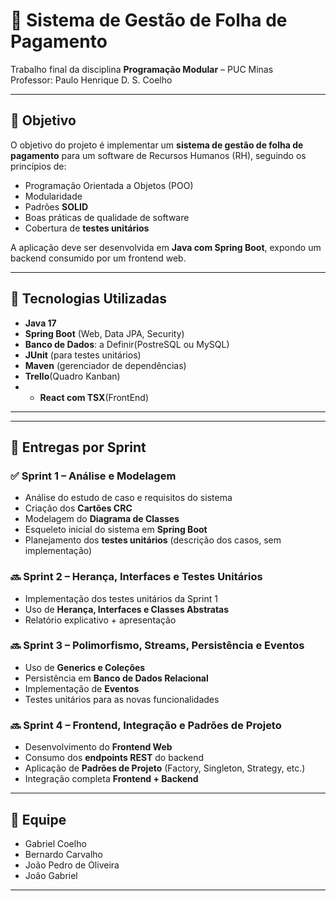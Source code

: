 # 📌 Sistema de Gestão de Folha de Pagamento

Trabalho final da disciplina **Programação Modular** – PUC Minas  
Professor: Paulo Henrique D. S. Coelho  

---

## 🎯 Objetivo
O objetivo do projeto é implementar um **sistema de gestão de folha de pagamento** para um software de Recursos Humanos (RH), seguindo os princípios de:
- Programação Orientada a Objetos (POO)  
- Modularidade  
- Padrões **SOLID**  
- Boas práticas de qualidade de software  
- Cobertura de **testes unitários**  

A aplicação deve ser desenvolvida em **Java com Spring Boot**, expondo um backend consumido por um frontend web.

---

## 🚀 Tecnologias Utilizadas
- **Java 17**  
- **Spring Boot** (Web, Data JPA, Security)  
- **Banco de Dados**: a Definir(PostreSQL ou MySQL)
- **JUnit** (para testes unitários)  
- **Maven** (gerenciador de dependências)
- **Trello**(Quadro Kanban)
- - **React com TSX**(FrontEnd)

---


---

## 📅 Entregas por Sprint

### ✅ Sprint 1 – Análise e Modelagem
- Análise do estudo de caso e requisitos do sistema  
- Criação dos **Cartões CRC**  
- Modelagem do **Diagrama de Classes**  
- Esqueleto inicial do sistema em **Spring Boot**  
- Planejamento dos **testes unitários** (descrição dos casos, sem implementação)  

### 🔜 Sprint 2 – Herança, Interfaces e Testes Unitários
- Implementação dos testes unitários da Sprint 1  
- Uso de **Herança, Interfaces e Classes Abstratas**  
- Relatório explicativo + apresentação  

### 🔜 Sprint 3 – Polimorfismo, Streams, Persistência e Eventos
- Uso de **Generics e Coleções**  
- Persistência em **Banco de Dados Relacional**  
- Implementação de **Eventos**  
- Testes unitários para as novas funcionalidades  

### 🔜 Sprint 4 – Frontend, Integração e Padrões de Projeto
- Desenvolvimento do **Frontend Web**  
- Consumo dos **endpoints REST** do backend  
- Aplicação de **Padrões de Projeto** (Factory, Singleton, Strategy, etc.)  
- Integração completa **Frontend + Backend**  

---

## 👥 Equipe
- Gabriel Coelho
- Bernardo Carvalho 
- João Pedro de Oliveira 
- João Gabriel

---

